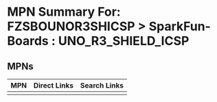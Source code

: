 



# MPN Summary For: FZSBOUNOR3SHICSP > SparkFun-Boards : UNO_R3_SHIELD_ICSP

## MPNs
  

|MPN|Direct Links|Search Links|
| :--- | :--- | :--- |
||||
